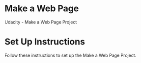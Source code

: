 # Make a Web Page
Udacity - Make a Web Page Project

# Set Up Instructions
Follow these instructions to set up the Make a Web Page Project.
